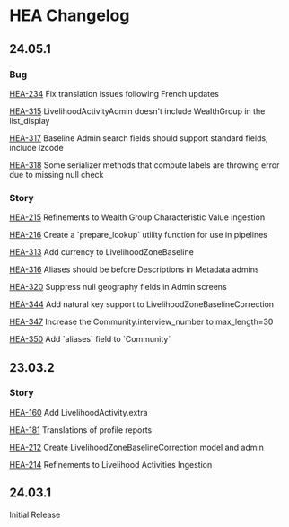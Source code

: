 # HEA Changelog

## 24.05.1

### Bug

[HEA-234](https://fewsnet.atlassian.net/browse/HEA-234) Fix translation issues following French updates

[HEA-315](https://fewsnet.atlassian.net/browse/HEA-315) LivelihoodActivityAdmin doesn't include WealthGroup in the list\_display

[HEA-317](https://fewsnet.atlassian.net/browse/HEA-317) Baseline Admin search fields should support standard fields, include lzcode

[HEA-318](https://fewsnet.atlassian.net/browse/HEA-318) Some serializer methods that compute labels are throwing error due to missing null check

### Story

[HEA-215](https://fewsnet.atlassian.net/browse/HEA-215) Refinements to Wealth Group Characteristic Value ingestion

[HEA-216](https://fewsnet.atlassian.net/browse/HEA-216) Create a \`prepare\_lookup\` utility function for use in pipelines

[HEA-313](https://fewsnet.atlassian.net/browse/HEA-313) Add currency to LivelihoodZoneBaseline

[HEA-316](https://fewsnet.atlassian.net/browse/HEA-316) Aliases should be before Descriptions in Metadata admins

[HEA-320](https://fewsnet.atlassian.net/browse/HEA-320) Suppress null geography fields in Admin screens

[HEA-344](https://fewsnet.atlassian.net/browse/HEA-344) Add natural key support to LivelihoodZoneBaselineCorrection 

[HEA-347](https://fewsnet.atlassian.net/browse/HEA-347) Increase the Community.interview\_number to max\_length=30

[HEA-350](https://fewsnet.atlassian.net/browse/HEA-350) Add \`aliases\` field to \`Community\`


## 23.03.2

### Story

[HEA-160](https://fewsnet.atlassian.net/browse/HEA-160) Add LivelihoodActivity.extra

[HEA-181](https://fewsnet.atlassian.net/browse/HEA-181) Translations of profile reports

[HEA-212](https://fewsnet.atlassian.net/browse/HEA-212) Create LivelihoodZoneBaselineCorrection model and admin

[HEA-214](https://fewsnet.atlassian.net/browse/HEA-214) Refinements to Livelihood Activities Ingestion

## 24.03.1

Initial Release
